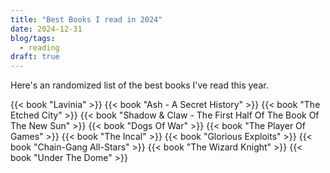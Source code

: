 ```yaml
---
title: "Best Books I read in 2024"
date: 2024-12-31
blog/tags:
  - reading
draft: true
---
```


Here's an randomized list of the best books I've read this year.

{{< book "Lavinia" >}}
{{< book "Ash - A Secret History" >}}
{{< book "The Etched City" >}}
{{< book "Shadow & Claw - The First Half Of The Book Of The New Sun" >}}
{{< book "Dogs Of War" >}}
{{< book "The Player Of Games" >}}
{{< book "The Incal" >}}
{{< book "Glorious Exploits" >}}
{{< book "Chain-Gang All-Stars" >}}
{{< book "The Wizard Knight" >}}
{{< book "Under The Dome" >}}